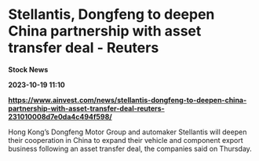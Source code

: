 # Stellantis, Dongfeng to deepen China partnership with asset transfer deal - Reuters
**Stock News**

**2023-10-19 11:10**

**https://www.ainvest.com/news/stellantis-dongfeng-to-deepen-china-partnership-with-asset-transfer-deal-reuters-231010008d7e0da4c494f598/**

Hong Kong’s Dongfeng Motor Group and automaker Stellantis will deepen their cooperation in China to expand their vehicle and component export business following an asset transfer deal, the companies said on Thursday.